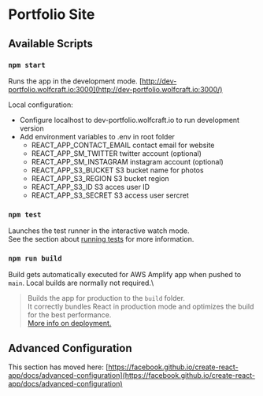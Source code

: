 # Portfolio Site

## Available Scripts

### `npm start`

Runs the app in the development mode. [http://dev-portfolio.wolfcraft.io:3000](http://dev-portfolio.wolfcraft.io:3000/)

Local configuration: 
- Configure localhost to dev-portfolio.wolfcraft.io to run development version
- Add environment variables to .env in root folder
    - REACT_APP_CONTACT_EMAIL contact email for website
    - REACT_APP_SM_TWITTER twitter account (optional)
    - REACT_APP_SM_INSTAGRAM instagram account (optional)
    - REACT_APP_S3_BUCKET S3 bucket name for photos
    - REACT_APP_S3_REGION S3 bucket region
    - REACT_APP_S3_ID S3 acces user ID
    - REACT_APP_S3_SECRET S3 access user sercret


### `npm test`

Launches the test runner in the interactive watch mode.\
See the section about [running tests](https://facebook.github.io/create-react-app/docs/running-tests) for more information.

### `npm run build`

Build gets automatically executed for AWS Amplify app when pushed to `main`. Local builds are normally not required.\

> Builds the app for production to the `build` folder.\
It correctly bundles React in production mode and optimizes the build for the best performance.\
[More info on deployment.](https://facebook.github.io/create-react-app/docs/deployment)

## Advanced Configuration

This section has moved here: [https://facebook.github.io/create-react-app/docs/advanced-configuration](https://facebook.github.io/create-react-app/docs/advanced-configuration)
